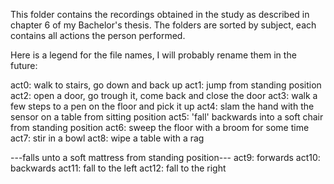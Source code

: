 This folder contains the recordings obtained in the study as described in chapter 6 of my Bachelor's thesis.
The folders are sorted by subject, each contains all actions the person performed.

Here is a legend for the file names, I will probably rename them in the future:

act0: walk to stairs, go down and back up
act1: jump from standing position
act2: open a door, go trough it, come back and close the door
act3: walk a few steps to a pen on the floor and pick it up
act4: slam the hand with the sensor on a table from sitting position
act5: 'fall' backwards into a soft chair from standing position
act6: sweep the floor with a broom for some time
act7: stir in a bowl
act8: wipe a table with a rag

---falls unto a soft mattress from standing position---
act9: forwards
act10: backwards
act11: fall to the left
act12: fall to the right